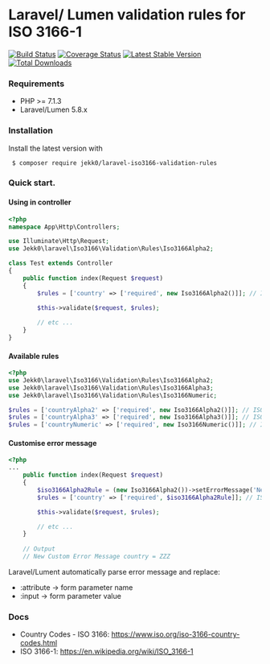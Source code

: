 # Laravel/ Lumen validation rules for ISO 3166-1
[![Build Status](https://travis-ci.org/jekk0/laravel-iso3166-validation-rules.svg?branch=master)](https://travis-ci.org/jekk0/laravel-iso3166-validation-rules)
[![Coverage Status](https://codecov.io/gh/jekk0/laravel-iso3166-validation-rules/branch/master/graphs/badge.svg)](https://codecov.io/gh/jekk0/laravel-iso3166-validation-rules)
[![Latest Stable Version](https://poser.pugx.org/jekk0/laravel-iso3166-validation-rules/v/stable)](https://packagist.org/packages/jekk0/laravel-iso3166-validation-rules)
[![Total Downloads](https://poser.pugx.org/jekk0/laravel-iso3166-validation-rules/downloads)](https://packagist.org/packages/jekk0/laravel-iso3166-validation-rules)

### Requirements

 * PHP >= 7.1.3
 * Laravel/Lumen 5.8.x 

### Installation

 Install the latest version with
```
 $ composer require jekk0/laravel-iso3166-validation-rules
```

### Quick start.
#### Using in controller
```php
<?php
namespace App\Http\Controllers;

use Illuminate\Http\Request;
use Jekk0\laravel\Iso3166\Validation\Rules\Iso3166Alpha2;

class Test extends Controller
{
    public function index(Request $request)
    {
        $rules = ['country' => ['required', new Iso3166Alpha2()]]; // ISO3166-1 Alpha2 validation rule

        $this->validate($request, $rules);
        
        // etc ...
    }
}

```

#### Available rules
```php
<?php
use Jekk0\laravel\Iso3166\Validation\Rules\Iso3166Alpha2;
use Jekk0\laravel\Iso3166\Validation\Rules\Iso3166Alpha3;
use Jekk0\laravel\Iso3166\Validation\Rules\Iso3166Numeric;

$rules = ['countryAlpha2' => ['required', new Iso3166Alpha2()]]; // ISO3166-1 Alpha2 validation rule
$rules = ['countryAlpha3' => ['required', new Iso3166Alpha3()]]; // ISO3166-1 Alpha3 validation rule
$rules = ['countryNumeric' => ['required', new Iso3166Numeric()]]; // ISO3166-1 Numeric validation rule
```
#### Customise error message
```php
<?php
...
    public function index(Request $request)
    {
        $iso3166Alpha2Rule = (new Iso3166Alpha2())->setErrorMessage('New Custom Error Message :attribute = :input');
        $rules = ['country' => ['required', $iso3166Alpha2Rule]]; // ISO3166-1 Alpha2 validation rule

        $this->validate($request, $rules);

        // etc ...
    }
    
    // Output
    // New Custom Error Message country = ZZZ
```
Laravel/Lument automatically parse error message and replace: 
 * :attribute -> form parameter name 
 * :input     -> form parameter value 

### Docs
 * Country Codes - ISO 3166: https://www.iso.org/iso-3166-country-codes.html
 * ISO 3166-1: https://en.wikipedia.org/wiki/ISO_3166-1